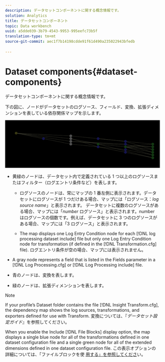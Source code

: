 ```yaml
---
description: データセットコンポーネントに関する概念情報です。
solution: Analytics
title: データセットコンポーネント
topic: Data workbench
uuid: a5dde039-3b79-4543-9953-995eefc73b5f
translation-type: tm+mt
source-git-commit: aec1f7b14198cdde91f61d490a235022943bfedb

---
```



# Dataset components{#dataset-components}

データセットコンポーネントに関する概念情報です。

下の図に、ノードがデータセットのログソース、フィールド、変換、拡張ディメンションを表している依存関係マップを示します。

![](assets/vis_DependencyMap.png)

* 黄緑のノードは、データセット内で定義されている 1 つ以上のログソースまたはフィルター（ログエントリ条件など）を表します。

   * ログソースのノードは、常にマップの 1 番左側に表示されます。データセットにログソースが 1 つだけある場合、マップには「ログソース：*log source name*」と表示されます。 データセットに複数のログソースがある場合、マップには「*number* ログソース」と表示されます。number はログソースの個数です。例えば、データセットに 3 つのログソースがある場合、マップには「3 ログソース」と表示されます。

   * The map displays one Log Entry Condition node for each [!DNL log processing dataset include] file but only one Log Entry Condition node for transformation (if defined in the [!DNL Transformation.cfg] file). ログエントリ条件が空の場合、マップには表示されません。

* A gray node represents a field that is listed in the Fields parameter in a [!DNL Log Processing.cfg] or [!DNL Log Processing include] file.

* 青のノードは、変換を表します。
* 緑のノードは、拡張ディメンションを表します。

>[!NOTE]
>
>If your profile’s Dataset folder contains the file [!DNL Insight Transform.cfg], the dependency map shows the log sources, transformations, and exporters defined for use with Transform. 変換については、『*データセット設定ガイド*』を参照してください。

When you enable the Include [!DNL File Blocks] display option, the map displays a single blue node for all of the transformations defined in one dataset configuration file and a single green node for all of the extended dimensions defined in one dataset configuration file. この表示オプションの詳細については、「ファイルブロックを使 [用する」を参照してくださ](../../../../../home/c-get-started/c-admin-intrf/c-dataset-mgrs/c-dep-maps/c-wkg-file-blocks.md#concept-3652bbabfbd34449a5f842d8aa598efc)い。
